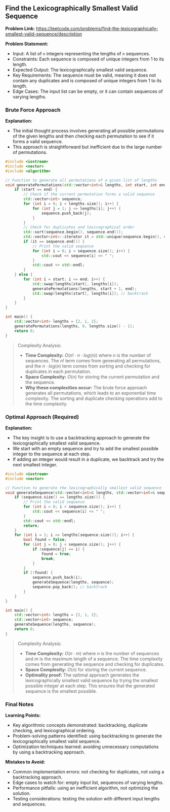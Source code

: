 ## Find the Lexicographically Smallest Valid Sequence
**Problem Link:** https://leetcode.com/problems/find-the-lexicographically-smallest-valid-sequence/description

**Problem Statement:**
- Input: A list of `n` integers representing the lengths of `n` sequences.
- Constraints: Each sequence is composed of unique integers from 1 to its length.
- Expected Output: The lexicographically smallest valid sequence.
- Key Requirements: The sequence must be valid, meaning it does not contain any duplicates and is composed of unique integers from 1 to its length.
- Edge Cases: The input list can be empty, or it can contain sequences of varying lengths.

### Brute Force Approach
**Explanation:**
- The initial thought process involves generating all possible permutations of the given lengths and then checking each permutation to see if it forms a valid sequence.
- This approach is straightforward but inefficient due to the large number of permutations.

```cpp
#include <iostream>
#include <vector>
#include <algorithm>

// Function to generate all permutations of a given list of lengths
void generatePermutations(std::vector<int>& lengths, int start, int end) {
    if (start == end) {
        // Check if the current permutation forms a valid sequence
        std::vector<int> sequence;
        for (int i = 0; i < lengths.size(); i++) {
            for (int j = 1; j <= lengths[i]; j++) {
                sequence.push_back(j);
            }
        }
        // Check for duplicates and lexicographical order
        std::sort(sequence.begin(), sequence.end());
        std::vector<int>::iterator it = std::unique(sequence.begin(), sequence.end());
        if (it == sequence.end()) {
            // Print the valid sequence
            for (int i = 0; i < sequence.size(); i++) {
                std::cout << sequence[i] << " ";
            }
            std::cout << std::endl;
        }
    } else {
        for (int i = start; i <= end; i++) {
            std::swap(lengths[start], lengths[i]);
            generatePermutations(lengths, start + 1, end);
            std::swap(lengths[start], lengths[i]); // backtrack
        }
    }
}

int main() {
    std::vector<int> lengths = {2, 1, 2};
    generatePermutations(lengths, 0, lengths.size() - 1);
    return 0;
}
```

> Complexity Analysis:
> - **Time Complexity:** $O(n! \cdot n \cdot log(n))$ where $n$ is the number of sequences. The $n!$ term comes from generating all permutations, and the $n \cdot log(n)$ term comes from sorting and checking for duplicates in each permutation.
> - **Space Complexity:** $O(n)$ for storing the current permutation and the sequence.
> - **Why these complexities occur:** The brute force approach generates all permutations, which leads to an exponential time complexity. The sorting and duplicate checking operations add to the time complexity.

### Optimal Approach (Required)
**Explanation:**
- The key insight is to use a backtracking approach to generate the lexicographically smallest valid sequence.
- We start with an empty sequence and try to add the smallest possible integer to the sequence at each step.
- If adding an integer would result in a duplicate, we backtrack and try the next smallest integer.

```cpp
#include <iostream>
#include <vector>

// Function to generate the lexicographically smallest valid sequence
void generateSequence(std::vector<int>& lengths, std::vector<int>& sequence) {
    if (sequence.size() == lengths.size()) {
        // Print the valid sequence
        for (int i = 0; i < sequence.size(); i++) {
            std::cout << sequence[i] << " ";
        }
        std::cout << std::endl;
        return;
    }
    for (int i = 1; i <= lengths[sequence.size()]; i++) {
        bool found = false;
        for (int j = 0; j < sequence.size(); j++) {
            if (sequence[j] == i) {
                found = true;
                break;
            }
        }
        if (!found) {
            sequence.push_back(i);
            generateSequence(lengths, sequence);
            sequence.pop_back(); // backtrack
        }
    }
}

int main() {
    std::vector<int> lengths = {2, 1, 2};
    std::vector<int> sequence;
    generateSequence(lengths, sequence);
    return 0;
}
```

> Complexity Analysis:
> - **Time Complexity:** $O(n \cdot m)$ where $n$ is the number of sequences and $m$ is the maximum length of a sequence. The time complexity comes from generating the sequence and checking for duplicates.
> - **Space Complexity:** $O(n)$ for storing the current sequence.
> - **Optimality proof:** The optimal approach generates the lexicographically smallest valid sequence by trying the smallest possible integer at each step. This ensures that the generated sequence is the smallest possible.

### Final Notes

**Learning Points:**
- Key algorithmic concepts demonstrated: backtracking, duplicate checking, and lexicographical ordering.
- Problem-solving patterns identified: using backtracking to generate the lexicographically smallest valid sequence.
- Optimization techniques learned: avoiding unnecessary computations by using a backtracking approach.

**Mistakes to Avoid:**
- Common implementation errors: not checking for duplicates, not using a backtracking approach.
- Edge cases to watch for: empty input list, sequences of varying lengths.
- Performance pitfalls: using an inefficient algorithm, not optimizing the solution.
- Testing considerations: testing the solution with different input lengths and sequences.